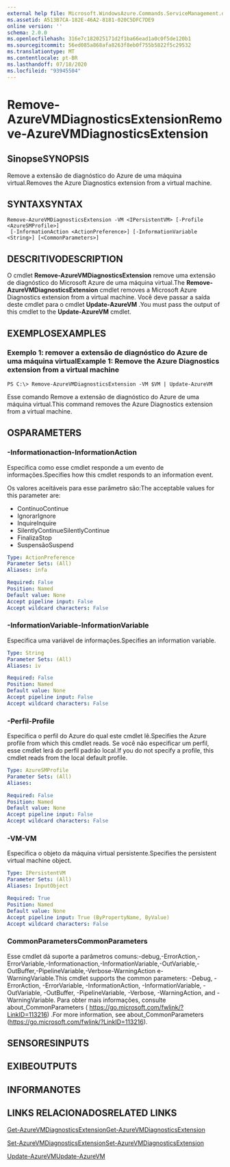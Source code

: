 ```yaml
---
external help file: Microsoft.WindowsAzure.Commands.ServiceManagement.dll-Help.xml
ms.assetid: A513B7CA-182E-46A2-8181-020C5DFC7DE9
online version: ''
schema: 2.0.0
ms.openlocfilehash: 316e7c182025171d2f1ba66ead1a0c0f5de120b1
ms.sourcegitcommit: 56ed085a868afa8263f8eb0f755b5822f5c29532
ms.translationtype: MT
ms.contentlocale: pt-BR
ms.lasthandoff: 07/18/2020
ms.locfileid: "93945504"
---
```

# <span data-ttu-id="f2474-101">Remove-AzureVMDiagnosticsExtension</span><span class="sxs-lookup"><span data-stu-id="f2474-101">Remove-AzureVMDiagnosticsExtension</span></span>

## <span data-ttu-id="f2474-102">Sinopse</span><span class="sxs-lookup"><span data-stu-id="f2474-102">SYNOPSIS</span></span>
<span data-ttu-id="f2474-103">Remove a extensão de diagnóstico do Azure de uma máquina virtual.</span><span class="sxs-lookup"><span data-stu-id="f2474-103">Removes the Azure Diagnostics extension from a virtual machine.</span></span>

## <span data-ttu-id="f2474-104">SYNTAX</span><span class="sxs-lookup"><span data-stu-id="f2474-104">SYNTAX</span></span>

```
Remove-AzureVMDiagnosticsExtension -VM <IPersistentVM> [-Profile <AzureSMProfile>]
 [-InformationAction <ActionPreference>] [-InformationVariable <String>] [<CommonParameters>]
```

## <span data-ttu-id="f2474-105">DESCRITIVO</span><span class="sxs-lookup"><span data-stu-id="f2474-105">DESCRIPTION</span></span>
<span data-ttu-id="f2474-106">O cmdlet **Remove-AzureVMDiagnosticsExtension** remove uma extensão de diagnóstico do Microsoft Azure de uma máquina virtual.</span><span class="sxs-lookup"><span data-stu-id="f2474-106">The **Remove-AzureVMDiagnosticsExtension** cmdlet removes a Microsoft Azure Diagnostics extension from a virtual machine.</span></span>
<span data-ttu-id="f2474-107">Você deve passar a saída deste cmdlet para o cmdlet **Update-AzureVM** .</span><span class="sxs-lookup"><span data-stu-id="f2474-107">You must pass the output of this cmdlet to the **Update-AzureVM** cmdlet.</span></span>

## <span data-ttu-id="f2474-108">EXEMPLOS</span><span class="sxs-lookup"><span data-stu-id="f2474-108">EXAMPLES</span></span>

### <span data-ttu-id="f2474-109">Exemplo 1: remover a extensão de diagnóstico do Azure de uma máquina virtual</span><span class="sxs-lookup"><span data-stu-id="f2474-109">Example 1: Remove the Azure Diagnostics extension from a virtual machine</span></span>
```
PS C:\> Remove-AzureVMDiagnosticsExtension -VM $VM | Update-AzureVM
```

<span data-ttu-id="f2474-110">Esse comando Remove a extensão de diagnóstico do Azure de uma máquina virtual.</span><span class="sxs-lookup"><span data-stu-id="f2474-110">This command removes the Azure Diagnostics extension from a virtual machine.</span></span>

## <span data-ttu-id="f2474-111">OS</span><span class="sxs-lookup"><span data-stu-id="f2474-111">PARAMETERS</span></span>

### <span data-ttu-id="f2474-112">-Informationaction</span><span class="sxs-lookup"><span data-stu-id="f2474-112">-InformationAction</span></span>
<span data-ttu-id="f2474-113">Especifica como esse cmdlet responde a um evento de informações.</span><span class="sxs-lookup"><span data-stu-id="f2474-113">Specifies how this cmdlet responds to an information event.</span></span>

<span data-ttu-id="f2474-114">Os valores aceitáveis para esse parâmetro são:</span><span class="sxs-lookup"><span data-stu-id="f2474-114">The acceptable values for this parameter are:</span></span>

- <span data-ttu-id="f2474-115">Contínuo</span><span class="sxs-lookup"><span data-stu-id="f2474-115">Continue</span></span>
- <span data-ttu-id="f2474-116">Ignorar</span><span class="sxs-lookup"><span data-stu-id="f2474-116">Ignore</span></span>
- <span data-ttu-id="f2474-117">Inquire</span><span class="sxs-lookup"><span data-stu-id="f2474-117">Inquire</span></span>
- <span data-ttu-id="f2474-118">SilentlyContinue</span><span class="sxs-lookup"><span data-stu-id="f2474-118">SilentlyContinue</span></span>
- <span data-ttu-id="f2474-119">Finaliza</span><span class="sxs-lookup"><span data-stu-id="f2474-119">Stop</span></span>
- <span data-ttu-id="f2474-120">Suspensão</span><span class="sxs-lookup"><span data-stu-id="f2474-120">Suspend</span></span>

```yaml
Type: ActionPreference
Parameter Sets: (All)
Aliases: infa

Required: False
Position: Named
Default value: None
Accept pipeline input: False
Accept wildcard characters: False
```

### <span data-ttu-id="f2474-121">-InformationVariable</span><span class="sxs-lookup"><span data-stu-id="f2474-121">-InformationVariable</span></span>
<span data-ttu-id="f2474-122">Especifica uma variável de informações.</span><span class="sxs-lookup"><span data-stu-id="f2474-122">Specifies an information variable.</span></span>

```yaml
Type: String
Parameter Sets: (All)
Aliases: iv

Required: False
Position: Named
Default value: None
Accept pipeline input: False
Accept wildcard characters: False
```

### <span data-ttu-id="f2474-123">-Perfil</span><span class="sxs-lookup"><span data-stu-id="f2474-123">-Profile</span></span>
<span data-ttu-id="f2474-124">Especifica o perfil do Azure do qual este cmdlet lê.</span><span class="sxs-lookup"><span data-stu-id="f2474-124">Specifies the Azure profile from which this cmdlet reads.</span></span>
<span data-ttu-id="f2474-125">Se você não especificar um perfil, esse cmdlet lerá do perfil padrão local.</span><span class="sxs-lookup"><span data-stu-id="f2474-125">If you do not specify a profile, this cmdlet reads from the local default profile.</span></span>

```yaml
Type: AzureSMProfile
Parameter Sets: (All)
Aliases: 

Required: False
Position: Named
Default value: None
Accept pipeline input: False
Accept wildcard characters: False
```

### <span data-ttu-id="f2474-126">-VM</span><span class="sxs-lookup"><span data-stu-id="f2474-126">-VM</span></span>
<span data-ttu-id="f2474-127">Especifica o objeto da máquina virtual persistente.</span><span class="sxs-lookup"><span data-stu-id="f2474-127">Specifies the persistent virtual machine object.</span></span>

```yaml
Type: IPersistentVM
Parameter Sets: (All)
Aliases: InputObject

Required: True
Position: Named
Default value: None
Accept pipeline input: True (ByPropertyName, ByValue)
Accept wildcard characters: False
```

### <span data-ttu-id="f2474-128">CommonParameters</span><span class="sxs-lookup"><span data-stu-id="f2474-128">CommonParameters</span></span>
<span data-ttu-id="f2474-129">Esse cmdlet dá suporte a parâmetros comuns:-debug,-ErrorAction,-ErrorVariable,-Informationaction,-InformationVariable,-OutVariable,-OutBuffer,-PipelineVariable,-Verbose-WarningAction e-WarningVariable.</span><span class="sxs-lookup"><span data-stu-id="f2474-129">This cmdlet supports the common parameters: -Debug, -ErrorAction, -ErrorVariable, -InformationAction, -InformationVariable, -OutVariable, -OutBuffer, -PipelineVariable, -Verbose, -WarningAction, and -WarningVariable.</span></span> <span data-ttu-id="f2474-130">Para obter mais informações, consulte about_CommonParameters ( https://go.microsoft.com/fwlink/?LinkID=113216) .</span><span class="sxs-lookup"><span data-stu-id="f2474-130">For more information, see about_CommonParameters (https://go.microsoft.com/fwlink/?LinkID=113216).</span></span>

## <span data-ttu-id="f2474-131">SENSORES</span><span class="sxs-lookup"><span data-stu-id="f2474-131">INPUTS</span></span>

## <span data-ttu-id="f2474-132">EXIBE</span><span class="sxs-lookup"><span data-stu-id="f2474-132">OUTPUTS</span></span>

## <span data-ttu-id="f2474-133">INFORMA</span><span class="sxs-lookup"><span data-stu-id="f2474-133">NOTES</span></span>

## <span data-ttu-id="f2474-134">LINKS RELACIONADOS</span><span class="sxs-lookup"><span data-stu-id="f2474-134">RELATED LINKS</span></span>

[<span data-ttu-id="f2474-135">Get-AzureVMDiagnosticsExtension</span><span class="sxs-lookup"><span data-stu-id="f2474-135">Get-AzureVMDiagnosticsExtension</span></span>](./Get-AzureVMDiagnosticsExtension.md)

[<span data-ttu-id="f2474-136">Set-AzureVMDiagnosticsExtension</span><span class="sxs-lookup"><span data-stu-id="f2474-136">Set-AzureVMDiagnosticsExtension</span></span>](./Set-AzureVMDiagnosticsExtension.md)

[<span data-ttu-id="f2474-137">Update-AzureVM</span><span class="sxs-lookup"><span data-stu-id="f2474-137">Update-AzureVM</span></span>](./Update-AzureVM.md)


